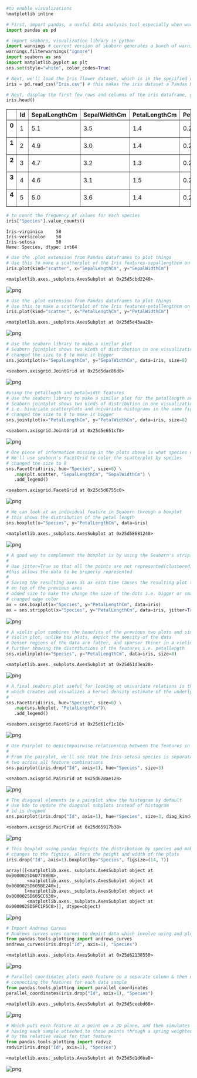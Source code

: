 

```python
#to enable visualizations 
%matplotlib inline

# First, import pandas, a useful data analysis tool especially when working with labeled data
import pandas as pd

# import seaborn, visualization library in python 
import warnings # current version of seaborn generates a bunch of warnings that we'll ignore
warnings.filterwarnings("ignore")
import seaborn as sns
import matplotlib.pyplot as plt
sns.set(style="white", color_codes=True)

# Next, we'll load the Iris flower dataset, which is in the specified directory below
iris = pd.read_csv("Iris.csv") # this makes the iris dataset a Pandas Dataframe

# Next, display the first few rows and columns of the iris dataframe, good way to see the colum headings for the dataset 
iris.head()
```




<div>
<style>
    .dataframe thead tr:only-child th {
        text-align: right;
    }

    .dataframe thead th {
        text-align: left;
    }

    .dataframe tbody tr th {
        vertical-align: top;
    }
</style>
<table border="1" class="dataframe">
  <thead>
    <tr style="text-align: right;">
      <th></th>
      <th>Id</th>
      <th>SepalLengthCm</th>
      <th>SepalWidthCm</th>
      <th>PetalLengthCm</th>
      <th>PetalWidthCm</th>
      <th>Species</th>
    </tr>
  </thead>
  <tbody>
    <tr>
      <th>0</th>
      <td>1</td>
      <td>5.1</td>
      <td>3.5</td>
      <td>1.4</td>
      <td>0.2</td>
      <td>Iris-setosa</td>
    </tr>
    <tr>
      <th>1</th>
      <td>2</td>
      <td>4.9</td>
      <td>3.0</td>
      <td>1.4</td>
      <td>0.2</td>
      <td>Iris-setosa</td>
    </tr>
    <tr>
      <th>2</th>
      <td>3</td>
      <td>4.7</td>
      <td>3.2</td>
      <td>1.3</td>
      <td>0.2</td>
      <td>Iris-setosa</td>
    </tr>
    <tr>
      <th>3</th>
      <td>4</td>
      <td>4.6</td>
      <td>3.1</td>
      <td>1.5</td>
      <td>0.2</td>
      <td>Iris-setosa</td>
    </tr>
    <tr>
      <th>4</th>
      <td>5</td>
      <td>5.0</td>
      <td>3.6</td>
      <td>1.4</td>
      <td>0.2</td>
      <td>Iris-setosa</td>
    </tr>
  </tbody>
</table>
</div>




```python
# to count the frequency of values for each species
iris["Species"].value_counts()
```




    Iris-virginica     50
    Iris-versicolor    50
    Iris-setosa        50
    Name: Species, dtype: int64




```python
# Use the .plot extension from Pandas dataframes to plot things
# Use this to make a scatterplot of the Iris features-sepallengthcm on the x-axis and sepalwidthcm on the y-axis.
iris.plot(kind="scatter", x="SepalLengthCm", y="SepalWidthCm")
```




    <matplotlib.axes._subplots.AxesSubplot at 0x25d5cbd2240>




![png](output_2_1.png)



```python
# Use the .plot extension from Pandas dataframes to plot things
# Use this to make a scatterplot of the Iris features-petallengthcm on the x-axis and petalwidthcm on the y-axis.
iris.plot(kind="scatter", x="PetalLengthCm", y="PetalWidthCm")
```




    <matplotlib.axes._subplots.AxesSubplot at 0x25d5e43aa20>




![png](output_3_1.png)



```python
# Use the seaborn library to make a similar plot
# Seaborn jointplot shows two kinds of distribution in one visualization i.e. bivariate scatterplots and univariate histograms in the same figure
# changed the size to 8 to make it bigger
sns.jointplot(x="SepalLengthCm", y="SepalWidthCm", data=iris, size=8)
```




    <seaborn.axisgrid.JointGrid at 0x25d5dac86d8>




![png](output_4_1.png)



```python
#using the petallegth and petalwidth features
# Use the seaborn library to make a similar plot for the petallength and petalwidth
# Seaborn jointplot shows two kinds of distribution in one visualization
# i.e. bivariate scatterplots and univariate histograms in the same figure
# changed the size to 8 to make it bigger
sns.jointplot(x="PetalLengthCm", y="PetalWidthCm", data=iris, size=8)
```




    <seaborn.axisgrid.JointGrid at 0x25d5e651cf8>




![png](output_5_1.png)



```python
# One piece of information missing in the plots above is what species each plant is
# We'll use seaborn's FacetGrid to color the scatterplot by species
# changed the size to 8
sns.FacetGrid(iris, hue="Species", size=8) \
   .map(plt.scatter, "SepalLengthCm", "SepalWidthCm") \
   .add_legend()
```




    <seaborn.axisgrid.FacetGrid at 0x25d5d6755c0>




![png](output_6_1.png)



```python
# We can look at an individual feature in Seaborn through a boxplot
# this shows the distribution of the petal length
sns.boxplot(x="Species", y="PetalLengthCm", data=iris)
```




    <matplotlib.axes._subplots.AxesSubplot at 0x25d58681240>




![png](output_7_1.png)



```python
# A good way to complement the boxplot is by using the Seaborn's striplot
# 
# Use jitter=True so that all the points are not represented(clustered) on the same axis,
#this allows the data to be properly represented
# 
# Saving the resulting axes as ax each time causes the resulting plot to be shown
# on top of the previous axes
# added size to make the change the size of the dots i.e. bigger or smaller
# changed edge color
ax = sns.boxplot(x="Species", y="PetalLengthCm", data=iris)
ax = sns.stripplot(x="Species", y="PetalLengthCm", data=iris, jitter=True, size = 6, edgecolor="black")

```


![png](output_8_0.png)



```python
# A violin plot combines the benefits of the previous two plots and simplifies them
# Violin plot, unlike box plots, depict the density of the data
# Denser regions of the data are fatter, and sparser thiner in a violin plot
# further showing the distributions of the features i.e. petallength
sns.violinplot(x="Species", y="PetalLengthCm", data=iris, size=8)
```




    <matplotlib.axes._subplots.AxesSubplot at 0x25d61d3ea20>




![png](output_9_1.png)



```python
# A final seaborn plot useful for looking at univariate relations is the kdeplot,
# which creates and visualizes a kernel density estimate of the underlying feature
#
sns.FacetGrid(iris, hue="Species", size=6) \
   .map(sns.kdeplot, "PetalLengthCm")\
   .add_legend()
```




    <seaborn.axisgrid.FacetGrid at 0x25d61cf1c18>




![png](output_10_1.png)



```python
# Use Pairplot to depictmpairwise relationship between the features in the Iris dataset
# 
# From the pairplot, we'll see that the Iris-setosa species is separataed from the other
# two across all feature combinations
sns.pairplot(iris.drop("Id", axis=1), hue="Species", size=3)
```




    <seaborn.axisgrid.PairGrid at 0x25d628ae128>




![png](output_11_1.png)



```python
# The diagonal elements in a pairplot show the histogram by default
# Use kde to update the diagonal subplots instead of histogram
# id is dropped 
sns.pairplot(iris.drop("Id", axis=1), hue="Species", size=3, diag_kind="kde")
```




    <seaborn.axisgrid.PairGrid at 0x25d65917b38>




![png](output_12_1.png)



```python
# This boxplot using pandas depicts the distribution by species and makes it more visually appealing
# changes to the figsize, alters the height and width of the plots
iris.drop("Id", axis=1).boxplot(by="Species", figsize=(14, 7))
```




    array([[<matplotlib.axes._subplots.AxesSubplot object at 0x0000025D60778B00>,
            <matplotlib.axes._subplots.AxesSubplot object at 0x0000025D605BE240>],
           [<matplotlib.axes._subplots.AxesSubplot object at 0x0000025D605CC630>,
            <matplotlib.axes._subplots.AxesSubplot object at 0x0000025D5FC1F5C0>]], dtype=object)




![png](output_13_1.png)



```python
# Import Andrews Curves 
# Andrews curves uses curves to depict data which involve using and plotting attributes of samples as coefficients for Fourier series
from pandas.tools.plotting import andrews_curves
andrews_curves(iris.drop("Id", axis=1), "Species")
```




    <matplotlib.axes._subplots.AxesSubplot at 0x25d62138550>




![png](output_14_1.png)



```python
# Parallel coordinates plots each feature on a separate column & then draws lines
# connecting the features for each data sample
from pandas.tools.plotting import parallel_coordinates
parallel_coordinates(iris.drop("Id", axis=1), "Species")
```




    <matplotlib.axes._subplots.AxesSubplot at 0x25d5ceebd68>




![png](output_15_1.png)



```python
# Which puts each feature as a point on a 2D plane, and then simulates
# having each sample attached to those points through a spring weighted
# by the relative value for that feature
from pandas.tools.plotting import radviz
radviz(iris.drop("Id", axis=1), "Species")
```




    <matplotlib.axes._subplots.AxesSubplot at 0x25d5d1d6ba8>




![png](output_16_1.png)


